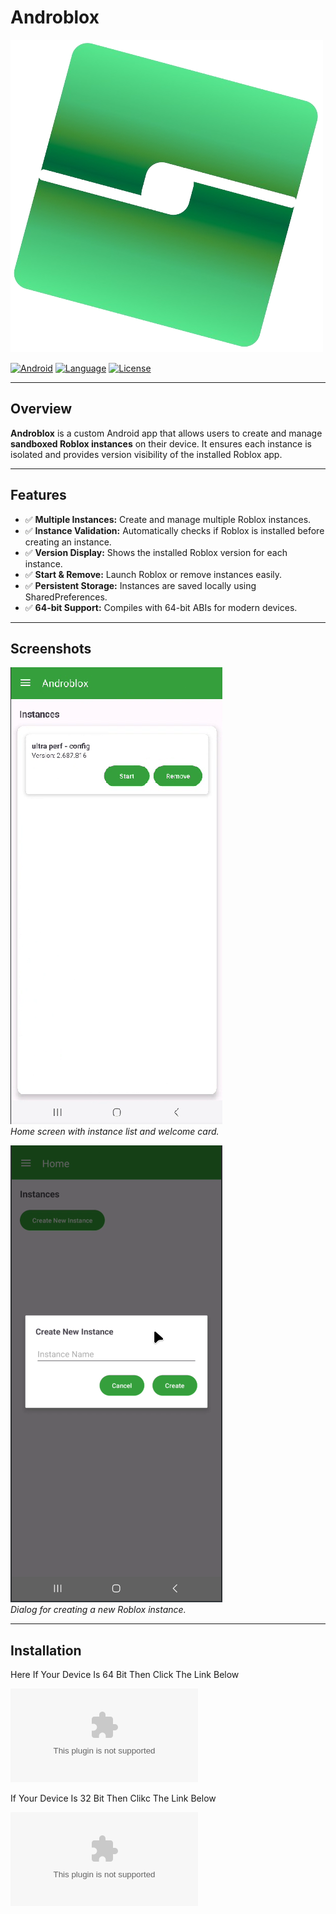 # Androblox
![](Androblox.png)

[![Android](https://img.shields.io/badge/Platform-Android-green)](https://developer.android.com/)
[![Language](https://img.shields.io/badge/Language-Kotlin-orange)](https://kotlinlang.org/)
[![License](https://img.shields.io/badge/License-MIT-blue)](LICENSE)

---

## Overview

**Androblox** is a custom Android app that allows users to create and manage **sandboxed Roblox instances** on their device. It ensures each instance is isolated and provides version visibility of the installed Roblox app.

---

## Features

- ✅ **Multiple Instances:** Create and manage multiple Roblox instances.
- ✅ **Instance Validation:** Automatically checks if Roblox is installed before creating an instance.
- ✅ **Version Display:** Shows the installed Roblox version for each instance.
- ✅ **Start & Remove:** Launch Roblox or remove instances easily.
- ✅ **Persistent Storage:** Instances are saved locally using SharedPreferences.
- ✅ **64-bit Support:** Compiles with 64-bit ABIs for modern devices.

---

## Screenshots

![Home Screen](home.png)  
*Home screen with instance list and welcome card.*

![Create Instance Dialog](inst.png)  
*Dialog for creating a new Roblox instance.*

---

## Installation
Here If Your Device Is 64 Bit Then Click The Link Below

![Apk For 64 Bit](https://github.com/Rhodiumdevs/Androblox/blob/main/Androblox(Armv7-a).apk)




If Your Device Is 32 Bit Then Clikc The Link Below


![Apk For 32 Bit](https://github.com/Rhodiumdevs/Androblox/blob/main/Androblox(Armv7-a).apk)
